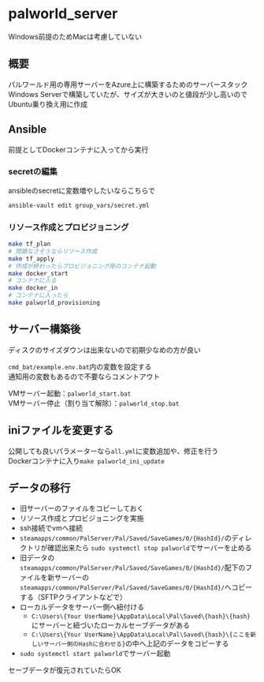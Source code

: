 # palworld_server

Windows前提のためMacは考慮していない

## 概要

パルワールド用の専用サーバーをAzure上に構築するためのサーバースタック<br>Windows Serverで構築していたが、サイズが大きいのと値段が少し高いのでUbuntu乗り換え用に作成

## Ansible

前提としてDockerコンテナに入ってから実行

### secretの編集

ansibleのsecretに変数増やしたいならこちらで

```sh
ansible-vault edit group_vars/secret.yml
```

### リソース作成とプロビジョニング

```sh
make tf_plan
# 問題なさそうならリソース作成
make tf_apply
# 作成が終わったらプロビジョニング用のコンテナ起動
make docker_start
# コンテナに入る
make docker_in
# コンテナに入ったら
make palworld_provisioning
```

## サーバー構築後

ディスクのサイズダウンは出来ないので初期少なめの方が良い

`cmd_bat/example.env.bat`内の変数を設定する<br>
通知用の変数もあるので不要ならコメントアウト

VMサーバー起動：`palworld_start.bat`<br>
VMサーバー停止（割り当て解除）：`palworld_stop.bat`

## iniファイルを変更する


公開しても良いパラメーターなら`all.yml`に変数追加や、修正を行う<br>
Dockerコンテナに入り`make palworld_ini_update`

## データの移行

- 旧サーバーのファイルをコピーしておく
- リソース作成とプロビジョニングを実施
- ssh接続でvmへ接続
- `steamapps/common/PalServer/Pal/Saved/SaveGames/0/{HashId}/`のディレクトリが確認出来たら
`sudo systemctl stop palworld`でサーバーを止める
- 旧データの`steamapps/common/PalServer/Pal/Saved/SaveGames/0/{HashId}/`配下のファイルを新サーバーの`steamapps/common/PalServer/Pal/Saved/SaveGames/0/{HashId}/`へコピーする（SFTPクライアントなどで）
- ローカルデータをサーバー側へ紐付ける
  - `C:\Users\{Your UserName}\AppData\Local\Pal\Saved\{hash}\{hash}`にサーバーと紐づいたローカルセーブデータがある
  - `C:\Users\{Your UserName}\AppData\Local\Pal\Saved\{hash}\{ここを新しいサーバー側のHashに合わせる}`の中へ上記のデータをコピーする
- `sudo systemctl start palworld`でサーバー起動

セーブデータが復元されていたらOK